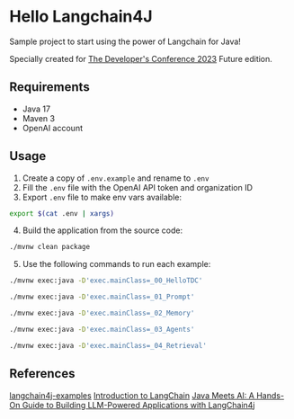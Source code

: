 # Hello Langchain4J

Sample project to start using the power of Langchain for Java! 

Specially created for [The Developer's Conference 2023](https://thedevconf.com/tdc/2023/future/) Future edition.

## Requirements
- Java 17
- Maven 3
- OpenAI account

## Usage

1. Create a copy of `.env.example` and rename to `.env`
2. Fill the `.env` file with the OpenAI API token and organization ID
3. Export `.env` file to make env vars available:
```bash
export $(cat .env | xargs)
```
4. Build the application from the source code:
```bash
./mvnw clean package
```
5. Use the following commands to run each example:
```bash
./mvnw exec:java -D'exec.mainClass=_00_HelloTDC'

./mvnw exec:java -D'exec.mainClass=_01_Prompt'

./mvnw exec:java -D'exec.mainClass=_02_Memory'

./mvnw exec:java -D'exec.mainClass=_03_Agents'

./mvnw exec:java -D'exec.mainClass=_04_Retrieval'
```

## References
[langchain4j-examples](https://github.com/langchain4j/langchain4j-examples)
[Introduction to LangChain](https://www.baeldung.com/java-langchain-basics)
[Java Meets AI: A Hands-On Guide to Building LLM-Powered Applications with LangChain4j](https://devoxx.be/talk/?id=34002)